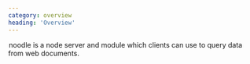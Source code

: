 ```yaml
---
category: overview
heading: 'Overview'
---
```


&#8202;<span class="project-name">noodle</span> is a node server and module 
which clients can use to query data from web documents.
